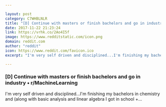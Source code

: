 ```yaml
---

layout: post
category: C7WHBLNLR
title: "[D] Continue with masters or finish bachelors and go in industry • r/MachineLearning"
date: 2017-11-22 21:23:24
link: https://vrhk.co/2Ao4I5f
image: https://www.redditstatic.com/icon.png
domain: reddit.com
author: "reddit"
icon: https://www.reddit.com/favicon.ico
excerpt: "I'm very self driven and disciplined...I'm finishing my bachelors in chemistry and (along with basic analysis and linear algebra I got in school +..."

---
```


### [D] Continue with masters or finish bachelors and go in industry • r/MachineLearning

I'm very self driven and disciplined...I'm finishing my bachelors in chemistry and (along with basic analysis and linear algebra I got in school +...